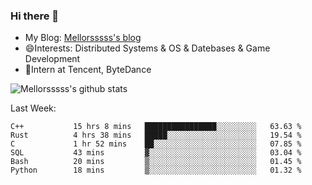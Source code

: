 ### Hi there 👋

- My Blog: [Mellorsssss's blog](https://mellorsssss.com/)
- 😄Interests: Distributed Systems & OS & Datebases & Game Development
- 🤔Intern at Tencent, ByteDance


![Mellorsssss's github stats](https://github-readme-stats.vercel.app/api?username=Mellorsssss&show_icons=true&theme=radical)

<!-- ![Top Langs](https://github-readme-stats.vercel.app/api/top-langs/?username=anuraghazra&hide=javascript,html,typescript,css,glsl) -->

<!--
**Mellorsssss/Mellorsssss** is a ✨ _special_ ✨ repository because its `README.md` (this file) appears on your GitHub profile.

Here are some ideas to get you started:

- 🔭 I’m currently working on ...
- 🌱 I’m currently learning ...
- 👯 I’m looking to collaborate on ...
- 🤔 I’m looking for help with ...
- 💬 Ask me about ...
- 📫 How to reach me: ...
- 😄 Pronouns: ...
- ⚡ Fun fact: ...
-->

Last Week:
<!--START_SECTION:waka-->

```text
C++           15 hrs 8 mins   ████████████████░░░░░░░░░   63.63 %
Rust          4 hrs 38 mins   █████░░░░░░░░░░░░░░░░░░░░   19.54 %
C             1 hr 52 mins    ██░░░░░░░░░░░░░░░░░░░░░░░   07.85 %
SQL           43 mins         ▓░░░░░░░░░░░░░░░░░░░░░░░░   03.04 %
Bash          20 mins         ▒░░░░░░░░░░░░░░░░░░░░░░░░   01.45 %
Python        18 mins         ▒░░░░░░░░░░░░░░░░░░░░░░░░   01.32 %
```

<!--END_SECTION:waka-->

